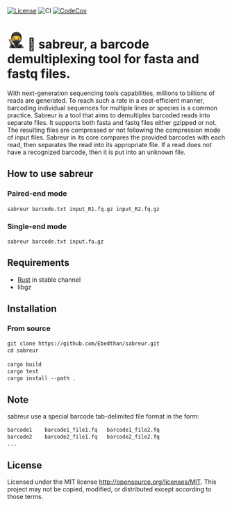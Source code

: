 [![License](https://img.shields.io/badge/license-MIT-blue?style=flat-square)](https://github.com/Ebedthan/sabreur/blob/master/LICENSE)
![CI](https://github.com/Ebedthan/sabreur/workflows/CI/badge.svg)
[![CodeCov](https://codecov.io/gh/Ebedthan/sabreur/branch/main/graph/badge.svg)](https://codecov.io/gh/Ebedthan/sabreur)

# <img src="./img/ninja.png" width=40em alt="sabreur" /> 🧬 sabreur, a barcode demultiplexing tool for fasta and fastq files.

With next-generation sequencing tools capabilities, millions to billions of reads are generated. To reach such a rate in a cost-efficient manner, barcoding individual sequences for multiple lines or species is a common practice.
Sabreur is a tool that aims to demultiplex barcoded reads into separate files. It supports both fasta and fastq files either gzipped or not. The resulting files are compressed or not following the compression mode of input files. Sabreur in its core compares the provided barcodes with each read, then separates the read into its appropriate file. If a read does not have a recognized barcode, then it is put into an unknown file.


## How to use sabreur

### Paired-end mode
```
sabreur barcode.txt input_R1.fq.gz input_R2.fq.gz
```

### Single-end mode
```
sabreur barcode.txt input.fa.gz
```

## Requirements
- [Rust](https://rust-lang.org) in stable channel
- libgz


## Installation

### From source

```
git clone https://github.com/Ebedthan/sabreur.git
cd sabreur

cargo build
cargo test
cargo install --path .
```

## Note
sabreur use a special barcode tab-delimited file format in the form:
```
barcode1    barcode1_file1.fq   barcode1_file2.fq
barcode2    barcode2_file1.fq   barcode2_file2.fq
...
```

## License
Licensed under the MIT license http://opensource.org/licenses/MIT. This project may not be copied, modified, or distributed except according to those terms.